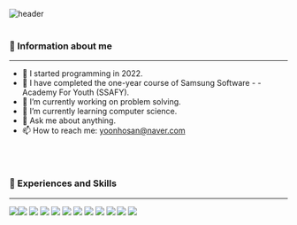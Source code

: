 ![header](https://capsule-render.vercel.app/api?type=waving&color=auto&height=300&section=header&text=Hosan%20Yoon&fontSize=90)
<br/>
<br/>  
### 👋 Information about me
---
- 📅 I started programming in 2022.
- 🏢 I have completed the one-year course of Samsung Software - - Academy For Youth (SSAFY).
- 🔭 I’m currently working on problem solving.
- 🌱 I’m currently learning computer science.
- 💬 Ask me about anything.
- 📫 How to reach me: yoonhosan@naver.com

<br/> 
<br/> 

### 📝 Experiences and Skills
---
<img src="https://img.shields.io/badge/Java-007396?style=flat&logo=Java&logoColor=white" /><img src="https://img.shields.io/badge/SpringBoot-바탕색?style=flat&logo=SpringBoot&logoColor=white"/>
<img src="https://img.shields.io/badge/Spring-바탕색?style=flat&logo=Spring&logoColor=white"/>
<img src="https://img.shields.io/badge/SpringSecurity-바탕색?style=flat&logo=SpringSecurity&logoColor=white"/>
<img src="https://img.shields.io/badge/AWS EC2-black?style=flat&logo=Amazon EC2&logoColor=white"/>
<img src="https://img.shields.io/badge/AWS S3-black?style=flat&logo=Amazon S3&logoColor=white"/>
<img src="https://img.shields.io/badge/MySQL-blue?style=flat&logo=MySQL&logoColor=white"/>
<img src="https://img.shields.io/badge/HTML5-red?style=flat&logo=HTML5&logoColor=white"/>
<img src="https://img.shields.io/badge/CSS3-red?style=flat&logo=CSS3&logoColor=white"/>
<img src="https://img.shields.io/badge/Vue.js-red?style=flat&logo=Vue.js&logoColor=white"/>
<img src="https://img.shields.io/badge/Bootstrap-red?style=flat&logo=Bootstrap&logoColor=white"/>
<img src="https://img.shields.io/badge/JavaScript-red?style=flat&logo=JavaScript&logoColor=white"/>
